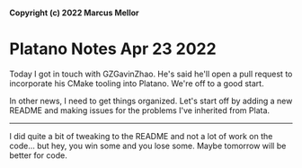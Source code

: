 #### Copyright (c) 2022 Marcus Mellor
# Platano Notes Apr 23 2022

Today I got in touch with GZGavinZhao. He's said he'll open a pull request to incorporate his CMake tooling into Platano. We're off to a good start.

In other news, I need to get things organized. Let's start off by adding a new README and making issues for the problems I've inherited from Plata.

* * *

I did quite a bit of tweaking to the README and not a lot of work on the code... but hey, you win some and you lose some. Maybe tomorrow will be better for code.